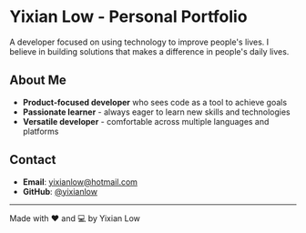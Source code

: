 # Yixian Low - Personal Portfolio

A developer focused on using technology to improve people's lives. I believe in building solutions 
that makes a difference in people's daily lives.

## About Me

- **Product-focused developer** who sees code as a tool to achieve goals
- **Passionate learner** - always eager to learn new skills and technologies
- **Versatile developer** - comfortable across multiple languages and platforms

## Contact

- **Email**: yixianlow@hotmail.com
- **GitHub**: [@yixianlow](https://github.com/yixianlow)

---

Made with ❤️ and 💻 by Yixian Low 
